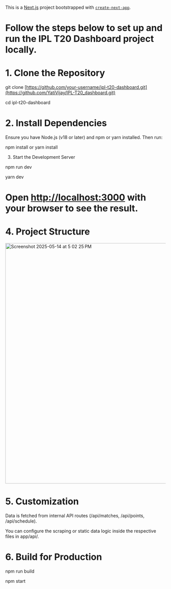 This is a [Next.js](https://nextjs.org) project bootstrapped with [`create-next-app`](https://nextjs.org/docs/app/api-reference/cli/create-next-app).

# Follow the steps below to set up and run the IPL T20 Dashboard project locally.

# 1. Clone the Repository

git clone [https://github.com/your-username/ipl-t20-dashboard.git](https://github.com/YatiVijay/IPL-T20_dashboard.git)

cd ipl-t20-dashboard

# 2. Install Dependencies
Ensure you have Node.js (v18 or later) and npm or yarn installed. Then run:

npm install
or
yarn install

3. Start the Development Server
   
npm run dev

yarn dev

# Open [http://localhost:3000](http://localhost:3000) with your browser to see the result.

# 4. Project Structure

<img width="753" alt="Screenshot 2025-05-14 at 5 02 25 PM" src="https://github.com/user-attachments/assets/7956a909-faa7-42a3-b32d-53c9a3386a4d" />


# 5. Customization

Data is fetched from internal API routes (/api/matches, /api/points, /api/schedule).

You can configure the scraping or static data logic inside the respective files in app/api/.

# 6. Build for Production

npm run build

npm start

